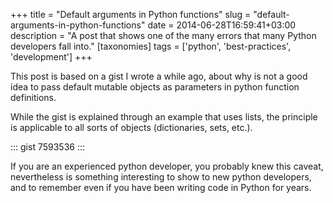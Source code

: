 +++
title = "Default arguments in Python functions"
slug = "default-arguments-in-python-functions"
date = 2014-06-28T16:59:41+03:00
description = "A post that shows one of the many errors that many Python developers fall into."
[taxonomies]
tags = ['python', 'best-practices', 'development']
+++

This post is based on a gist I wrote a while ago, about why is not a
good idea to pass default mutable objects as parameters in python
function definitions.

While the gist is explained through an example that uses lists, the
principle is applicable to all sorts of objects (dictionaries, sets,
etc.).

::: gist
7593536
:::

If you are an experienced python developer, you probably knew this
caveat, nevertheless is something interesting to show to new python
developers, and to remember even if you have been writing code in Python
for years.

